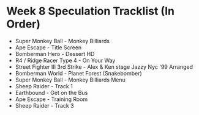 # Week 8 Speculation Tracklist (In Order)
- Super Monkey Ball - Monkey Billiards
- Ape Escape - Title Screen
- Bomberman Hero - Dessert HD
- R4 / Ridge Racer Type 4 - On Your Way
- Street Fighter III 3rd Strike - Alex & Ken stage Jazzy Nyc '99 Arranged 
- Bomberman World - Planet Forest (Snakebomber)
- Super Monkey Ball - Monkey Billiards Menu
- Sheep Raider - Track 1 
- Earthbound - Get on the Bus
- Ape Escape - Training Room
- Sheep Raider - Track 3